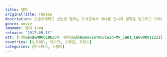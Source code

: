 ```yaml
---
title: 델마
originalTitle: Thelma
description: 오슬로대학교 신입생 델마는 도서관에서 아냐를 만나자 발작을 일으키고 쓰러진다. 엄격한 종교적 가정에서 자란 그녀는 아픈 사실을 부모에게 숨기고 아냐에게 끌리는 자신의 감정을 억누른다. 하지만 그럴수록 그녀 안에 잠재된 초자연적인 힘이 감당할 수 없을 만큼 용솟음치려 한다.
genre: movie
imgname: 델마.jpeg
release: "2017.09.15"
ott: [티빙&유료&M000196234, 웨이브&유료&movie?movieid=MV_CW01_CW0000011231]
countries: [노르웨이, 덴마크, 스웨덴, 프랑스]
categories: [미스터리, 스릴러]
---
```

